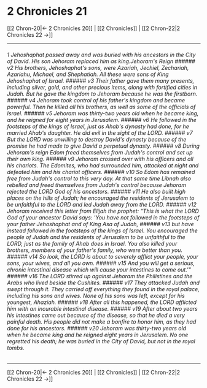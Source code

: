 # 2 Chronicles 21

[[2 Chron-20|← 2 Chronicles 20]] | [[2 Chronicles]] | [[2 Chron-22|2 Chronicles 22 →]]
***

###### 1 Jehoshaphat passed away and was buried with his ancestors in the City of David. His son Jehoram replaced him as king.Jehoram's Reign ###### v2 His brothers, Jehoshaphat's sons, were Azariah, Jechiel, Zechariah, Azariahu, Michael, and Shephatiah. All these were sons of King Jehoshaphat of Israel. ###### v3 Their father gave them many presents, including silver, gold, and other precious items, along with fortified cities in Judah. But he gave the kingdom to Jehoram because he was the firstborn. ###### v4 Jehoram took control of his father's kingdom and became powerful. Then he killed all his brothers, as well as some of the officials of Israel. ###### v5 Jehoram was thirty-two years old when he became king, and he reigned for eight years in Jerusalem. ###### v6 He followed in the footsteps of the kings of Israel, just as Ahab's dynasty had done, for he married Ahab's daughter. He did evil in the sight of the LORD. ###### v7 But the LORD was unwilling to destroy David's dynasty because of the promise he had made to give David a perpetual dynasty. ###### v8 During Jehoram's reign Edom freed themselves from Judah's control and set up their own king. ###### v9 Jehoram crossed over with his officers and all his chariots. The Edomites, who had surrounded him, attacked at night and defeated him and his chariot officers. ###### v10 So Edom has remained free from Judah's control to this very day. At that same time Libnah also rebelled and freed themselves from Judah's control because Jehoram rejected the LORD God of his ancestors. ###### v11 He also built high places on the hills of Judah; he encouraged the residents of Jerusalem to be unfaithful to the LORD and led Judah away from the LORD. ###### v12 Jehoram received this letter from Elijah the prophet: "This is what the LORD God of your ancestor David says: 'You have not followed in the footsteps of your father Jehoshaphat and of King Asa of Judah, ###### v13 but have instead followed in the footsteps of the kings of Israel. You encouraged the people of Judah and the residents of Jerusalem to be unfaithful to the LORD, just as the family of Ahab does in Israel. You also killed your brothers, members of your father's family, who were better than you. ###### v14 So look, the LORD is about to severely afflict your people, your sons, your wives, and all you own. ###### v15 And you will get a serious, chronic intestinal disease which will cause your intestines to come out.'" ###### v16 The LORD stirred up against Jehoram the Philistines and the Arabs who lived beside the Cushites. ###### v17 They attacked Judah and swept through it. They carried off everything they found in the royal palace, including his sons and wives. None of his sons was left, except for his youngest, Ahaziah. ###### v18 After all this happened, the LORD afflicted him with an incurable intestinal disease. ###### v19 After about two years his intestines came out because of the disease, so that he died a very painful death. His people did not make a bonfire to honor him, as they had done for his ancestors. ###### v20 Jehoram was thirty-two years old when he became king and he reigned eight years in Jerusalem. No one regretted his death; he was buried in the City of David, but not in the royal tombs.

***
[[2 Chron-20|← 2 Chronicles 20]] | [[2 Chronicles]] | [[2 Chron-22|2 Chronicles 22 →]]
